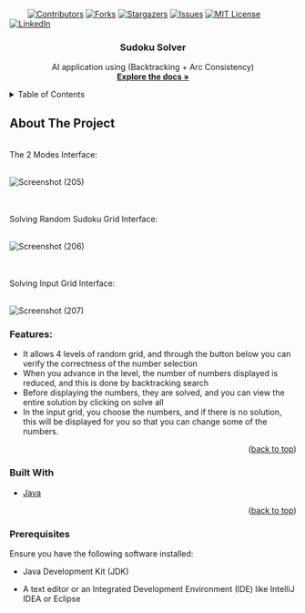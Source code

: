 <a name="readme-top"></a>

<!-- PROJECT SHIELDS -->
&nbsp; &nbsp; &nbsp; &nbsp;
[![Contributors][contributors-shield]][contributors-url]
[![Forks][forks-shield]][forks-url]
[![Stargazers][stars-shield]][stars-url]
[![Issues][issues-shield]][issues-url]
[![MIT License][license-shield]][license-url]
[![LinkedIn][linkedin-shield]][linkedin-url]



<!-- PROJECT LOGO -->
<div align="center">
  <h3 align="center">Sudoku Solver</h3>

  <p align="center">
    AI application using (Backtracking + Arc Consistency)
    <br />
    <a href="https://github.com/Arsany-Osama/Sudoku-Solver-Java/tree/master"><strong>Explore the docs »</strong></a>
  </p>
</div>



<!-- TABLE OF CONTENTS -->
<details>
  <summary>Table of Contents</summary>
  <ol>
    <li>
      <a href="#about-the-project">About The Project</a>
      <ul>
        <li><a href="#built-with">Built With</a></li>
      </ul>
    </li>
    <li>
      <a href="#getting-started">Getting Started</a>
      <ul>
        <li><a href="#prerequisites">Prerequisites</a></li>
      </ul>
    </li>
  </ol>
</details>



<!-- ABOUT THE PROJECT -->

## About The Project
</br>
The 2 Modes Interface:
</br></br>

![Screenshot (205)](https://github.com/Arsany-Osama/Sudoku-Solver-Java/assets/160052013/27551ac6-09b6-4a41-9d12-02167ed21e27)

</br></br>
Solving Random Sudoku Grid Interface:
</br></br>

![Screenshot (206)](https://github.com/Arsany-Osama/Sudoku-Solver-Java/assets/160052013/4e112238-3f42-49f0-a0e3-5813f8a9fbcf)

</br></br>
Solving Input Grid Interface:
</br></br>

![Screenshot (207)](https://github.com/Arsany-Osama/Sudoku-Solver-Java/assets/160052013/98a258fd-5684-443b-986e-1fc689ecccd4)

### Features:
- It allows 4 levels of random grid, and through the button below you can verify the correctness of the number selection
- When you advance in the level, the number of numbers displayed is reduced, and this is done by backtracking search
- Before displaying the numbers, they are solved, and you can view the entire solution by clicking on solve all
- In the input grid, you choose the numbers, and if there is no solution, this will be displayed for you so that you can change some of the numbers.
<p align="right">(<a href="#readme-top">back to top</a>)</p>



### Built With

* [Java](https://www.oracle.com/java/)

<p align="right">(<a href="#readme-top">back to top</a>)</p>

### Prerequisites

Ensure you have the following software installed:
* Java Development Kit (JDK)
* A text editor or an Integrated Development Environment (IDE) like IntelliJ IDEA or Eclipse

  [contributors-shield]: https://img.shields.io/github/contributors/Arsany-Osama/Sudoku-Solver-Java.svg?style=for-the-badge
[contributors-url]: https://github.com/Arsany-Osama/Sudoku-Solver-Java/graphs/contributors
[forks-shield]: https://img.shields.io/github/forks/Arsany-Osama/Sudoku-Solver-Java.svg?style=for-the-badge
[forks-url]: https://github.com/Arsany-Osama/Sudoku-Solver-Java/network/members
[stars-shield]: https://img.shields.io/github/stars/Arsany-Osama/Sudoku-Solver-Java.svg?style=for-the-badge
[stars-url]: https://github.com/Arsany-Osama/Sudoku-Solver-Java/stargazers
[issues-shield]: https://img.shields.io/github/issues/Arsany-Osama/Sudoku-Solver-Java.svg?style=for-the-badge
[issues-url]: https://github.com/Arsany-Osama/Sudoku-Solver-Java/issues
[license-shield]: https://img.shields.io/github/license/Arsany-Osama/Sudoku-Solver-Java.svg?style=for-the-badge
[license-url]: https://github.com/Arsany-Osama/Sudoku-Solver-Java/blob/master/LICENSE
[linkedin-shield]: https://img.shields.io/badge/-LinkedIn-black.svg?style=for-the-badge&logo=linkedin&colorB=555
[linkedin-url]: https://linkedin.com/in/arsany-osama-446942264
